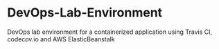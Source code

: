 # DevOps-Lab-Environment
DevOps lab environment for a containerized application using Travis CI, codecov.io and AWS ElasticBeanstalk
